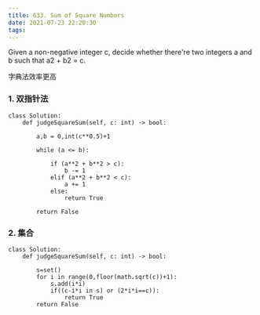 ```yaml
---
title: 633. Sum of Square Numbers
date: 2021-07-23 22:20:30
tags:
---
```



Given a non-negative integer c, decide whether there're two integers a and b such that a2 + b2 = c.

字典法效率更高

### 1. 双指针法

```
class Solution:
    def judgeSquareSum(self, c: int) -> bool:
        
        a,b = 0,int(c**0.5)+1
        
        while (a <= b):
            
            if (a**2 + b**2 > c):
                b -= 1
            elif (a**2 + b**2 < c):
                a += 1
            else:
                return True
        
        return False
```

### 2. 集合

```
class Solution:
    def judgeSquareSum(self, c: int) -> bool:
        
        s=set()
        for i in range(0,floor(math.sqrt(c))+1):
            s.add(i*i)
            if((c-i*i in s) or (2*i*i==c)):
                return True       
        return False
```